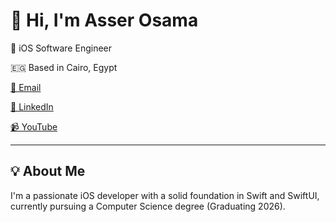 # 👋 Hi, I'm Asser Osama

📱 iOS Software Engineer 

🇪🇬 Based in Cairo, Egypt  

[📧 Email](mailto:asser.usamaa@gmail.com)

[💼 LinkedIn](https://linkedin.com/in/asserusama)

[📹 YouTube](https://www.youtube.com/@SwiftCairo)

---

## 💡 About Me

I'm a passionate iOS developer with a solid foundation in Swift and SwiftUI, currently pursuing a Computer Science degree (Graduating 2026).
